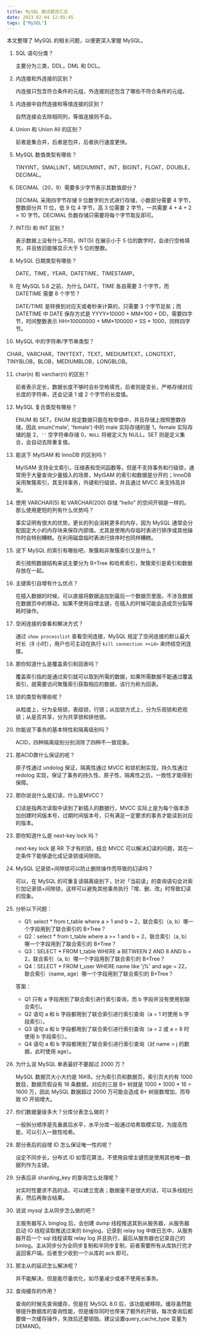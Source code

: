 ```yaml
---
title: MySQL 面试题目汇总
date: 2023-02-04 12:05:45
tags: ["MySQL"]
---
```






本文整理了 MySQL 的相关问题，以便更深入掌握 MySQL。

<!-- More -->



1. SQL 语句分类？

   主要分为三类，DDL，DML 和 DCL。

2. 内连接和外连接的区别？

   内连接只包含符合条件的元组，外连接则还包含了哪些不符合条件的元组。

3. 内连接中自然连接和等值连接的区别？

   自然连接会去除相同列，等值连接则不会。

4. Union 和 Union All 的区别？

   前者是集合并，后者是包并，后者执行速度更快。

5. MySQL 数值类型有哪些？

   TINYINT，SMALLINT，MEDIUMINT，INT，BIGINT，FLOAT，DOUBLE，DECIMAL。

6. DECIMAL（20，9）需要多少字节表示其数值部分？

   DECIMAL 采用四字节存储 9 位数字的方式进行存储，小数部分需要 4 字节，整数部分共 11 位，低 9 位 4 字节，高 3 位需要 2 字节，一共需要 4 + 4 + 2 = 10 字节。DECIMAL 负数存储只需要将每个字节取反即可。

7. INT(5) 和 INT 区别？

   表示数据上没有什么不同，INT(5) 在展示小于 5 位的数字时，会进行空格填充，并且依旧能够显示大于 5 位的整数。

8. MySQL 日期类型有哪些？

   DATE，TIME，YEAR，DATETIME，TIMESTAMP。

9. 在 MySQL 5.6 之前，为什么 DATE，TIME 各自需要 3 个字节，而 DATETIME 需要 8 个字节？

   DATE/TIME 是转换到对应天或者秒来计算的，只需要 3 个字节足矣；而 DATETIME 中 DATE 保存方式是 YYYY×10000 + MM×100 + DD，需要四字节，时间整数表示 HH×10000000 + MM×100000 + SS * 1000，同样四字节。

10. MySQL 中的字符串/字节串类型？

   CHAR，VARCHAR，TINYTEXT，TEXT，MEDIUMTEXT，LONGTEXT，TINYBLOB，BLOB，MEDIUMBLOB，LONGBLOB。

11. char(n) 和 varchar(n) 的区别？

    前者表示定长，数据长度不够时会补空格填充，后者则是变长，严格存储对应长度的字符串，还会记录 1 或 2 个字节的长度值。

12. MySQL 复合类型有哪些？

    ENUM 和 SET。ENUM 规定数据只能在枚举值中，并且存储上按照整数存储，因此 enum('male', 'female') 中的 male 实际存储的是 1，female 实际存储的是 2，`''` 空字符串存储 0，`NULL` 将被定义为 NULL。SET 则是定义集合，会自动去除重复值。

13. 能说下 MyISAM 和 InnoDB 的区别吗？

    MyISAM 支持全文索引，压缩表和空间函数等，但是不支持事务和行级锁，通常用于大量查询少量插入的场景，MyISAM 的索引和数据是分开的；InnoDB 采用聚簇索引，其支持事务，外键和行级锁，并且通过 MVCC 来支持高并发。

14. 使用 VARCHAR(5) 和 VARCHAR(200) 存储 "hello" 的空间开销是一样的。那么使用更短的列有什么优势吗？

    事实证明有很大的优势。更长的列会消耗更多的内存，因为 MySQL 通常会分配固定大小的内存块来保存内部值。尤其是使用内存临时表进行排序或其他操作时会特别糟糕。在利用磁盘临时表进行排序时也同样糟糕。

15. 说下 MySQL 的索引有哪些吧，聚簇和非聚簇索引又是什么？

    索引按照数据结构来说主要分为 B+Tree 和哈希索引，聚簇索引是索引和数据存放在一起。

16. 主键索引自增有什么优点？

    在插入数据的时候，可以直接将数据追加到最后一个数据页里面，不涉及数据在数据页中的移动，如果不使用自增主键，在插入的时候可能会造成页分裂等耗时操作。

17. 空闲连接的查看和解决方式？

    通过 `show processlist` 查看空闲连接，MySQL 规定了空闲连接的默认最大时长（8 小时），用户也可主动在执行 `kill connection +<id>` 来终结空闲连接。

18. 那你知道什么是覆盖索引和回表吗？

    覆盖索引指的是通过索引就可以取到所需的数据，如果所需数据不能通过覆盖索引，就需要访问聚簇索引获取相应的数据，该行为称为回表。

19. 锁的类型有哪些呢？

    从粒度上，分为全局锁，表级锁，行锁；从加锁方式上，分为乐观锁和悲观锁；从是否共享，分为共享锁和排他锁。

20. 你能说下事务的基本特性和隔离级别吗？

    ACID，四种隔离级别分别消除了四种不一致现象。

21. 那ACID靠什么保证的呢？

    原子性通过 undolog 保证，隔离性通过 MVCC 和锁机制实现，持久性通过 redolog 实现，保证了事务的持久性、原子性、隔离性之后，一致性才能得到保障。

22. 那你说说什么是幻读，什么是MVCC？

    幻读是指两次读取中读到了新插入的数据行，MVCC 实际上是为每个版本添加创建时间版本号，过期时间版本号，只有满足一定要求的事务才能读到对应的版本。

23. 那你知道什么是 next-key lock 吗？

    next-key lock 是 RR 下才有的锁，结合 MVCC 可以解决幻读的问题，其在一定条件下能够退化成记录锁或间隙锁。

24. MySQL 记录锁+间隙锁可以防止删除操作而导致的幻读吗？

    可以，在 MySQL 的可重复读隔离级别下，针对「当前读」的查询语句会对索引加记录锁+间隙锁，这样可以避免其他事务执行「增、删、改」时导致幻读的现象。

25. 分析以下问题：

    + Q1: select * from t_table where a > 1 and b = 2，联合索引（a, b）哪一个字段用到了联合索引的 B+Tree？
    + Q2：select * from t_table where a >= 1 and b = 2，联合索引（a, b）哪一个字段用到了联合索引的 B+Tree？
    + Q3：SELECT * FROM t_table WHERE a BETWEEN 2 AND 8 AND b = 2，联合索引（a, b）哪一个字段用到了联合索引的 B+Tree？
    + Q4：SELECT * FROM t_user WHERE name like 'j%' and age = 22，联合索引（name, age）哪一个字段用到了联合索引的 B+Tree？

    答案：

    + Q1 只有 a 字段用到了联合索引进行索引查询，而 b 字段并没有使用到联合索引。
    + Q2 语句 a 和 b 字段都用到了联合索引进行索引查询（a = 1 时使用 b 字段索引）。
    + Q3 语句 a 和 b 字段都用到了联合索引进行索引查询（a = 2 或 a = 8 时使用 b 字段索引）。
    + Q4 语句 a 和 b 字段都用到了联合索引进行索引查询（对 name = j 的数据，此时使用 age）。

26. 为什么说 MySQL 单表最好不要超过 2000 万？

    MySQL 数据页大小大约是 16KB，分为索引页和数据页，索引页大约有 1000 数目，数据页假设有 16 条数据，对应的三层 B+ 树就是 1000 * 1000 * 16 = 1600 万，因此 MySQL 数据超过 2000 万可能会造成 B+ 树层数增加，而导致 IO 开销增大。

27. 你们数据量级多大？分库分表怎么做的？

    一般拆分顺序是先垂直后水平，水平分库一般通过哈希取模实现，为提高性能，可以引入一致性哈希。

28. 那分表后的自增 ID 怎么保证唯一性的呢？

    设定不同步长，分布式 ID 如雪花算法，不使用自增主键而是使用其他唯一数据列作为主键。

29. 分表后非 sharding_key 的查询怎么处理呢？

    对实时性要求不高的话，可以建立宽表；数据量不是很大的话，可以多线程扫表，然后再聚合结果。

30. 说说 mysql 主从同步怎么做的吧？

    主服务器写入 binglog 后，会创建 dump 线程推送其到从服务器，从服务器启动 IO 线程读取推送过来的 binglog，记录到 relay log 中继日志中，从服务器开启一个 sql 线程读取 relay log 并且执行，最后从服务器也记录自己的 binlog。主从同步分为全同步复制和半同步复制，前者需要所有从库执行完才返回客户端，后者至少收到一个从库的 ack 即可。

31. 那主从的延迟怎么解决呢？

    并不能解决，但是能尽量优化，如尽量减少或者不使用长事务。

32. 查询缓存的作用？

    查询的时候先查询缓存，但是在 MySQL 8.0 后，该功能被移除。缓存虽然能够提升数据库的查询性能，但是缓存同时也带来了额外的开销，每次查询后都要做一次缓存操作，失效后还要销毁。建议设置query_cache_type 变量为 DEMAND。
